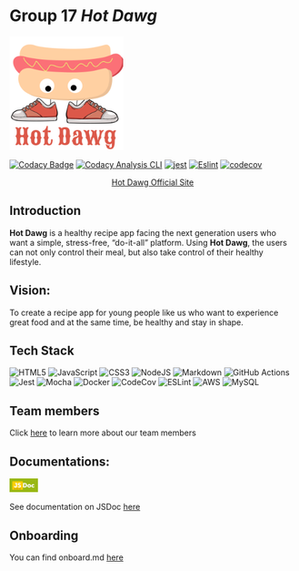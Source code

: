 # Group 17 *Hot Dawg* 

<!-- ![logo](admin/branding/Hot%20Dawg%20Logo.png) -->
<img src="admin/branding/Hot%20Dawg%20Logo.png" alt="drawing" width="200"/>


[![Codacy Badge](https://app.codacy.com/project/badge/Grade/22f5d544c13d4237bc3835d8c9808b91)](https://www.codacy.com/gh/cse110-fa21-group17/cse110-fa21-group17/dashboard?utm_source=github.com&amp;utm_medium=referral&amp;utm_content=cse110-fa21-group17/cse110-fa21-group17&amp;utm_campaign=Badge_Grade)
[![Codacy Analysis CLI](https://github.com/cse110-fa21-group17/cse110-fa21-group17/actions/workflows/codacy-analysis.yml/badge.svg)](https://github.com/cse110-fa21-group17/cse110-fa21-group17/actions/workflows/codacy-analysis.yml)
[![jest](https://github.com/cse110-fa21-group17/cse110-fa21-group17/actions/workflows/jest.yml/badge.svg)](https://github.com/cse110-fa21-group17/cse110-fa21-group17/actions/workflows/jest.yml)
[![Eslint](https://github.com/cse110-fa21-group16/cse110-fa21-group16/actions/workflows/eslint.yml/badge.svg)](https://github.com/cse110-fa21-group16/cse110-fa21-group16/actions/workflows/eslint.yml)
[![codecov](https://codecov.io/gh/cse110-fa21-group17/cse110-fa21-group17/branch/main/graph/badge.svg?token=45SG1DU66Z)](https://codecov.io/gh/cse110-fa21-group17/cse110-fa21-group17)

<div align="center">
    <a href="http://hotstage-env.eba-impqun6r.us-west-1.elasticbeanstalk.com/">Hot Dawg Official Site </a>
</div>

## Introduction
**Hot Dawg** is a healthy recipe app facing the next generation 
users who want a simple, stress-free, “do-it-all” platform. Using **Hot Dawg**,
the users can not only control their meal, but also take control of their 
healthy lifestyle.

## Vision:
To create a recipe app for 
young people like us who want to experience 
great food and at the same time, be 
healthy and stay in shape.

## Tech Stack
![HTML5](https://img.shields.io/badge/html5-%23E34F26.svg?style=for-the-badge&logo=html5&logoColor=white)
![JavaScript](https://img.shields.io/badge/javascript-%23323330.svg?style=for-the-badge&logo=javascript&logoColor=%23F7DF1E)
![CSS3](https://img.shields.io/badge/css3-%231572B6.svg?style=for-the-badge&logo=css3&logoColor=white)
![NodeJS](https://img.shields.io/badge/node.js-6DA55F?style=for-the-badge&logo=node.js&logoColor=white)
![Markdown](https://img.shields.io/badge/markdown-%23000000.svg?style=for-the-badge&logo=markdown&logoColor=white)
![GitHub Actions](https://img.shields.io/badge/githubactions-%232671E5.svg?style=for-the-badge&logo=githubactions&logoColor=white)
![Jest](https://img.shields.io/badge/-jest-%23C21325?style=for-the-badge&logo=jest&logoColor=white)
![Mocha](https://img.shields.io/badge/-mocha-%238D6748?style=for-the-badge&logo=mocha&logoColor=white)
![Docker](https://img.shields.io/badge/docker-%230db7ed.svg?style=for-the-badge&logo=docker&logoColor=white)
![CodeCov](https://img.shields.io/badge/codecov-%23ff0077.svg?style=for-the-badge&logo=codecov&logoColor=white)
![ESLint](https://img.shields.io/badge/ESLint-4B3263?style=for-the-badge&logo=eslint&logoColor=white)
![AWS](https://img.shields.io/badge/AWS-%23FF9900.svg?style=for-the-badge&logo=amazon-aws&logoColor=white)
![MySQL](https://img.shields.io/badge/mysql-%2300f.svg?style=for-the-badge&logo=mysql&logoColor=white)

## Team members
Click [here](admin/team.md) to learn more about our team members

## Documentations:
<img src="source/readme_link/jsdoc_logo.jpg" alt="drawing" width="50"/>

See documentation on JSDoc [here](https://cse110-fa21-group17.github.io/cse110-fa21-group17/index.html)

## Onboarding
You can find onboard.md [here](admin/onboard.md)
